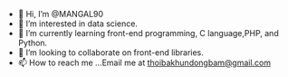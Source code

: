 - 👋 Hi, I’m @MANGAL90
- 👀 I’m interested in data science.
- 🌱 I’m currently learning front-end programming, C language,PHP, and Python.
- 💞️ I’m looking to collaborate on front-end libraries.
- 📫 How to reach me ...Email me at thoibakhundongbam@gmail.com

<!---
MANGAL90/MANGAL90 is a ✨ special ✨ repository because its `README.md` (this file) appears on your GitHub profile.
You can click the Preview link to take a look at your changes.
--->
